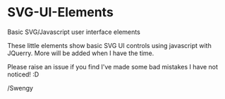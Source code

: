 SVG-UI-Elements
===============

Basic SVG/Javascript user interface elements

These little elements show basic SVG UI controls using javascript with JQuerry.
More will be added when I have the time.

Please raise an issue if you find I've made some bad mistakes I have not noticed! :D

/Swengy
